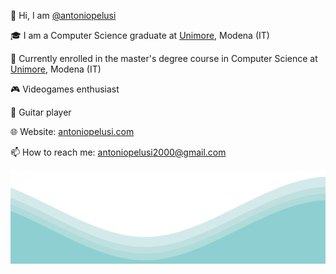 <p>   👋 Hi, I am  <a href="https://github.com/antoniopelusi">@antoniopelusi</a></p>

<p>   🎓 I am a Computer Science graduate at <a href="https://www.unimore.it/">Unimore</a>, Modena (IT)</p>

<p>   🌱 Currently enrolled in the master's degree course in Computer Science at <a href="https://www.unimore.it/">Unimore</a>, Modena (IT)</p>

<p>   🎮 Videogames enthusiast</p>

<p>   🎸 Guitar player</p>

<p>   🌐 Website: <a href="https://www.antoniopelusi.com">antoniopelusi.com</a></p>

<p>   📫 How to reach me: <a href="mailto:antoniopelusi2000@gmail.com">antoniopelusi2000@gmail.com</a></p>

<img src="https://raw.githubusercontent.com/antoniopelusi/antoniopelusi/master/waves.svg" width="100%" height="150">
